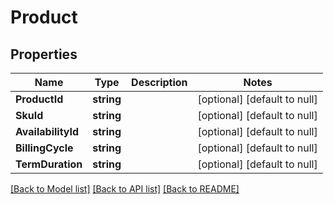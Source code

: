 # Product

## Properties
Name | Type | Description | Notes
------------ | ------------- | ------------- | -------------
**ProductId** | **string** |  | [optional] [default to null]
**SkuId** | **string** |  | [optional] [default to null]
**AvailabilityId** | **string** |  | [optional] [default to null]
**BillingCycle** | **string** |  | [optional] [default to null]
**TermDuration** | **string** |  | [optional] [default to null]

[[Back to Model list]](../README.md#documentation-for-models) [[Back to API list]](../README.md#documentation-for-api-endpoints) [[Back to README]](../README.md)

